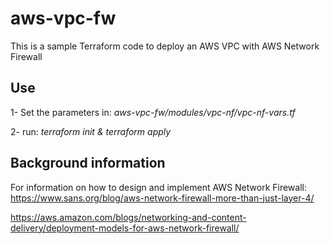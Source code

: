 # aws-vpc-fw

This is a sample Terraform code to deploy an AWS VPC with AWS Network Firewall

## Use
1- Set the parameters in:
*aws-vpc-fw/modules/vpc-nf/vpc-nf-vars.tf* 

2- run: 
*terraform init & terraform apply*



## Background information
For information on how to design and implement AWS Network Firewall:
https://www.sans.org/blog/aws-network-firewall-more-than-just-layer-4/

https://aws.amazon.com/blogs/networking-and-content-delivery/deployment-models-for-aws-network-firewall/